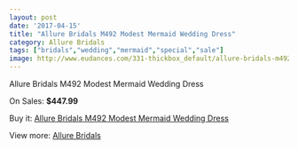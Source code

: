 ```yaml
---
layout: post
date: '2017-04-15'
title: "Allure Bridals M492 Modest Mermaid Wedding Dress"
category: Allure Bridals
tags: ["bridals","wedding","mermaid","special","sale"]
image: http://www.eudances.com/331-thickbox_default/allure-bridals-m492-modest-mermaid-wedding-dress.jpg
---
```

Allure Bridals M492 Modest Mermaid Wedding Dress

On Sales: **$447.99**
<a href="https://www.eudances.com/en/allure-bridals/102-allure-bridals-m492-modest-mermaid-wedding-dress.html"><amp-img layout="responsive" width="600" height="600" src="//www.eudances.com/331-thickbox_default/allure-bridals-m492-modest-mermaid-wedding-dress.jpg" alt="Allure Bridals M492 Modest Mermaid Wedding Dress 0" /></a>
<a href="https://www.eudances.com/en/allure-bridals/102-allure-bridals-m492-modest-mermaid-wedding-dress.html"><amp-img layout="responsive" width="600" height="600" src="//www.eudances.com/332-thickbox_default/allure-bridals-m492-modest-mermaid-wedding-dress.jpg" alt="Allure Bridals M492 Modest Mermaid Wedding Dress 1" /></a>

Buy it: [Allure Bridals M492 Modest Mermaid Wedding Dress](https://www.eudances.com/en/allure-bridals/102-allure-bridals-m492-modest-mermaid-wedding-dress.html "Allure Bridals M492 Modest Mermaid Wedding Dress")

View more: [Allure Bridals](https://www.eudances.com/en/2-allure-bridals "Allure Bridals")